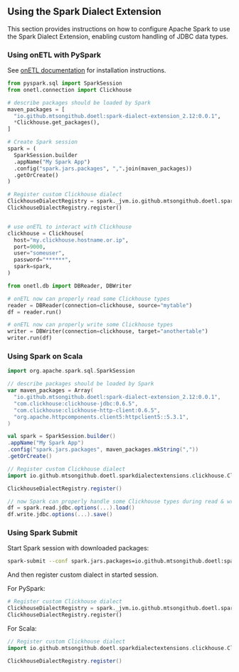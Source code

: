 ## Using the Spark Dialect Extension

This section provides instructions on how to configure Apache Spark to use the Spark Dialect Extension, enabling custom handling of JDBC data types.

### Using onETL with PySpark

See [onETL documentation](https://onetl.readthedocs.io) for installation instructions.

```python
from pyspark.sql import SparkSession
from onetl.connection import Clickhouse

# describe packages should be loaded by Spark
maven_packages = [
  "io.github.mtsongithub.doetl:spark-dialect-extension_2.12:0.0.1",
  *Clickhouse.get_packages(),
]

# Create Spark session
spark = (
  SparkSession.builder
  .appName("My Spark App")
  .config("spark.jars.packages", ",".join(maven_packages))
  .getOrCreate()
)

# Register custom Clickhouse dialect
ClickhouseDialectRegistry = spark._jvm.io.github.mtsongithub.doetl.sparkdialectextensions.clickhouse.ClickhouseDialectRegistry
ClickhouseDialectRegistry.register()


# use onETL to interact with Clickhouse
clickhouse = Clickhouse(
  host="my.clickhouse.hostname.or.ip",
  port=9000,
  user="someuser",
  password="******",
  spark=spark,
)

from onetl.db import DBReader, DBWriter

# onETL now can properly read some Clickhouse types
reader = DBReader(connection=clickhouse, source="mytable")
df = reader.run()

# onETL now can properly write some Clickhouse types
writer = DBWriter(connection=clickhouse, target="anothertable")
writer.run(df)
```

### Using Spark on Scala

```scala
import org.apache.spark.sql.SparkSession

// describe packages should be loaded by Spark
var maven_packages = Array(
  "io.github.mtsongithub.doetl:spark-dialect-extension_2.12:0.0.1",
  "com.clickhouse:clickhouse-jdbc:0.6.5",
  "com.clickhouse:clickhouse-http-client:0.6.5",
  "org.apache.httpcomponents.client5:httpclient5::5.3.1",
)

val spark = SparkSession.builder()
.appName("My Spark App")
.config("spark.jars.packages", maven_packages.mkString(","))
.getOrCreate()

// Register custom Clickhouse dialect
import io.github.mtsongithub.doetl.sparkdialectextensions.clickhouse.ClickhouseDialectRegistry

ClickhouseDialectRegistry.register()

// now Spark can properly handle some Clickhouse types during read & write
df = spark.read.jdbc.options(...).load()
df.write.jdbc.options(...).save()
```

### Using Spark Submit

Start Spark session with downloaded packages:

```bash
spark-submit --conf spark.jars.packages=io.github.mtsongithub.doetl:spark-dialect-extension_2.12:0.0.1,com.clickhouse:clickhouse-jdbc:0.6.5,com.clickhouse:clickhouse-http-client:0.6.5,org.apache.httpcomponents.client5:httpclient5::5.3.1 ...
```

And then register custom dialect in started session.

For PySpark:
```python
# Register custom Clickhouse dialect
ClickhouseDialectRegistry = spark._jvm.io.github.mtsongithub.doetl.sparkdialectextensions.clickhouse.ClickhouseDialectRegistry
ClickhouseDialectRegistry.register()
```

For Scala:
```scala
// Register custom Clickhouse dialect
import io.github.mtsongithub.doetl.sparkdialectextensions.clickhouse.ClickhouseDialectRegistry

ClickhouseDialectRegistry.register()
```

